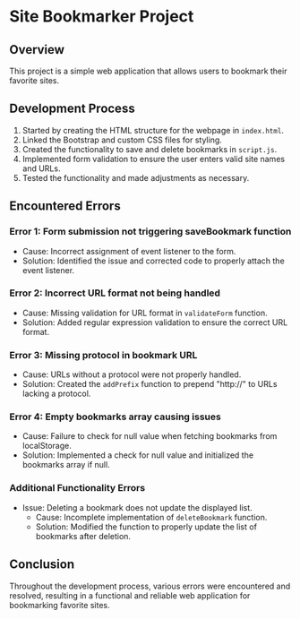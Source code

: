 # Site Bookmarker Project

## Overview
This project is a simple web application that allows users to bookmark their favorite sites.

## Development Process
1. Started by creating the HTML structure for the webpage in `index.html`.
2. Linked the Bootstrap and custom CSS files for styling.
3. Created the functionality to save and delete bookmarks in `script.js`.
4. Implemented form validation to ensure the user enters valid site names and URLs.
5. Tested the functionality and made adjustments as necessary.

## Encountered Errors
### Error 1: Form submission not triggering saveBookmark function
- Cause: Incorrect assignment of event listener to the form.
- Solution: Identified the issue and corrected code to properly attach the event listener.

### Error 2: Incorrect URL format not being handled
- Cause: Missing validation for URL format in `validateForm` function.
- Solution: Added regular expression validation to ensure the correct URL format.

### Error 3: Missing protocol in bookmark URL
- Cause: URLs without a protocol were not properly handled.
- Solution: Created the `addPrefix` function to prepend "http://" to URLs lacking a protocol.

### Error 4: Empty bookmarks array causing issues
- Cause: Failure to check for null value when fetching bookmarks from localStorage.
- Solution: Implemented a check for null value and initialized the bookmarks array if null.

### Additional Functionality Errors
- Issue: Deleting a bookmark does not update the displayed list.
  - Cause: Incomplete implementation of `deleteBookmark` function.
  - Solution: Modified the function to properly update the list of bookmarks after deletion.

## Conclusion
Throughout the development process, various errors were encountered and resolved, resulting in a functional and reliable web application for bookmarking favorite sites.

